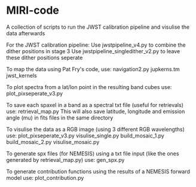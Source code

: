 # MIRI-code
A collection of scripts to run the JWST calibration pipeline and visulise the data afterwards


For the JWST calibration pipeline:
  Use jwstpipeline_v4.py to combine the dither positions in stage 3
  Use jwstpipeline_singledither_v2.py to leave these dither positions seperate


To map the data using Pat Fry's code, use:
  navigation2.py
  jupkerns.tm
  jwst_kernels


To plot spectra from a lat/lon point in the resulting band cubes use:
  plot_pixseperate_v3.py


To save each spaxel in a band as a spectral txt file (useful for retrievals) use:
  retrieval_map.py
This will also save latitude, longitude and emission angle (mu) in fits files in the same directory


To visulise the data as a RGB image (using 3 different RGB wavelengths) use:
  plot_pixseperate_v3.py
  visulise_single.py
  build_mosaic_1.py
  build_mosaic_2.py
  visulise_mosaic.py


To generate spx files (for NEMESIS) using a txt file input (like the ones generated by retrieval_map.py) use:
  gen_spx.py


To generate contribution functions using the results of a NEMESIS forward model use:
  plot_contribution.py
